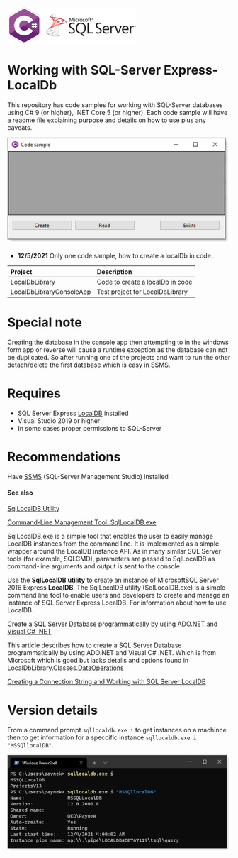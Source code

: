 ![img](assets/csharpSqlServer.png)

# Working with SQL-Server Express-LocalDb

This repository has code samples for working with SQL-Server databases using C# 9 (or higher), .NET Core 5 (or higher). Each code sample will have a readme file explaining purpose and details on how to use plus any caveats.

![image](assets/screen1.png)

- **12/5/2021** Only one code sample, how to create a localDb in code. 

| Project  | Description
| :--- | :--- |
| LocalDbLibrary | Code to create a localDb in code |
| LocalDbLibraryConsoleApp | Test project for LocalDbLibrary |

# Special note

Creating the database in the console app then attempting to in the windows form app or reverse will cause a runtime exception as the database can not be duplicated. So after running one of the projects and want to run the other detach/delete the first database which is easy in SSMS.

# Requires

- SQL Server Express [LocalDB](https://docs.microsoft.com/en-us/sql/database-engine/configure-windows/sql-server-express-localdb?view=sql-server-ver15) installed
- Visual Studio 2019 or higher
- In some cases proper permissions to SQL-Server
 
# Recommendations

Have [SSMS](https://docs.microsoft.com/en-us/sql/ssms/download-sql-server-management-studio-ssms?view=sql-server-ver15) (SQL-Server Management Studio) installed

#### See also

[SqlLocalDB Utility](https://docs.microsoft.com/en-us/sql/tools/sqllocaldb-utility?view=sql-server-ver15)

[Command-Line Management Tool: SqlLocalDB.exe](https://docs.microsoft.com/en-us/sql/relational-databases/express-localdb-instance-apis/command-line-management-tool-sqllocaldb-exe?view=sql-server-ver15)

SqlLocalDB.exe is a simple tool that enables the user to easily manage LocalDB instances from the command line. It is implemented as a simple wrapper around the LocalDB instance API. As in many similar SQL Server tools (for example, SQLCMD), parameters are passed to SqlLocalDB as command-line arguments and output is sent to the console.


Use the **SqlLocalDB utility** to create an instance of MicrosoftSQL Server 2016 Express **LocalDB**. The SqlLocalDB utility (SqlLocalDB.exe) is a simple command line tool to enable users and developers to create and manage an instance of SQL Server Express LocalDB. For information about how to use LocalDB.

[Create a SQL Server Database programmatically by using ADO.NET and Visual C# .NET](https://docs.microsoft.com/en-us/troubleshoot/dotnet/csharp/create-sql-server-database-programmatically)

This article describes how to create a SQL Server Database programmatically by using ADO.NET and Visual C# .NET. Which is from Microsoft which is good but lacks details and options found in LocalDbLibrary.Classes.[DataOperations](https://github.com/karenpayneoregon/localdb-samples/blob/master/LocalDbLibrary/Classes/DataOperations.cs)

[Creating a Connection String and Working with SQL Server LocalDB](https://docs.microsoft.com/en-us/aspnet/mvc/overview/getting-started/introduction/creating-a-connection-string)

# Version details

From a command prompt `sqllocaldb.exe i` to get instances on a machince then to get information for a speccific instance `sqllocaldb.exe i "MSSQllocalDB"`.

![img](assets/localDbInfo.png)


 



